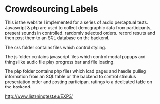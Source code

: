 # Crowdsourcing Labels
This is the website I implemented for a series of audio perceptual tests. Javascript & php are used to collect demographic data from participants, present sounds in controlled, randomly selected orders, record results and then post them to an SQL database on the backend.

The css folder contains files which control styling.

The js folder contains javascript files which control modal popups and things like audio file play progress bar and file loading.

The php folder contains php files which load pages and handle pulling information from an SQL table on the backend to control stimulus presentation order and posting participant ratings to a dedicated table on the backend.

http://www.listeningtest.eu/EXP3/
